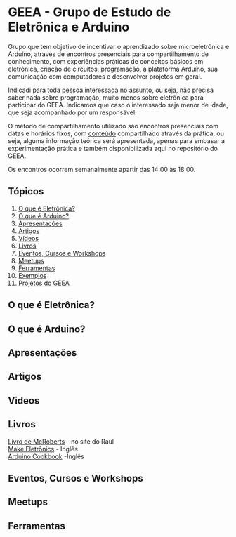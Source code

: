 # GEEA - Grupo de Estudo de Eletrônica e Arduino

Grupo que tem objetivo de incentivar o aprendizado sobre microeletrônica e Arduíno, através de encontros presenciais para compartilhamento de conhecimento, com experiências práticas de conceitos básicos em eletrônica, criação de circuitos, programação, a plataforma Arduíno, sua comunicação com computadores e desenvolver projetos em geral. 

Indicadi para toda pessoa interessada no assunto, ou seja, não precisa saber nada sobre programação, muito menos sobre eletrônica para participar do GEEA. Indicamos que caso o interessado seja menor de idade, que seja acompanhado por um responsável. 

O método de compartilhamento utilizado são encontros presenciais com datas e horários fixos, com [conteúdo](https://github.com/angelobms/GEEA/blob/master/conteudo.md) compartilhado através da prática, ou seja, alguma informação teórica será apresentada, apenas para embasar a experimentação prática e também disponibilizada aqui no repositório do GEEA. 

Os encontros ocorrem semanalmente apartir das 14:00 às 18:00.

## Tópicos

  1. [O que é Eletrônica?](#o-que-é-eletrônica)
  2. [O que é Arduino?](#o-que-é-arduino)
  3. [Apresentações](#apresentações)
  4. [Artigos](#artigos)
  5. [Vídeos](#vídeos)
  6. [Livros](#livros)
  7. [Eventos, Cursos e Workshops](#eventos-cursos-e-workshops)
  8. [Meetups](#meetups)
  9. [Ferramentas](#ferramentas)
  10. [Exemplos](/exemplos/README.md)
  11. [Projetos do GEEA](/projetos/README.md)

## O que é Eletrônica?

## O que é Arduino?

## Apresentações

## Artigos

## Videos

## Livros

[Livro de McRoberts](http://raulhc.cc/Doc/LivroArduino) - no site do Raul   
[Make Eletrônics](http://www.makershed.com/products/make-electronics-2ed) - Inglês    
[Arduino Cookbook](http://shop.oreilly.com/product/9780596802486.do) -Inglês        

## Eventos, Cursos e Workshops

## Meetups

## Ferramentas
